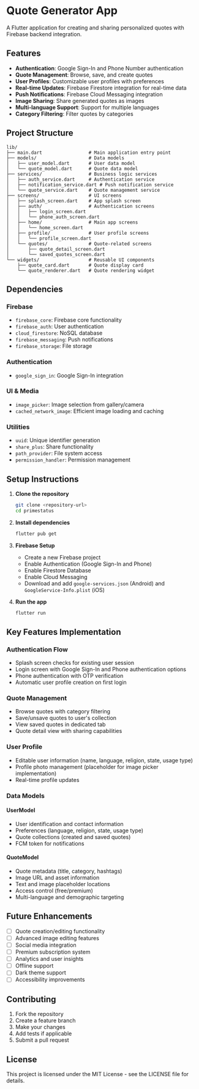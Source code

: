 # Quote Generator App

A Flutter application for creating and sharing personalized quotes with Firebase backend integration.

## Features

- **Authentication**: Google Sign-In and Phone Number authentication
- **Quote Management**: Browse, save, and create quotes
- **User Profiles**: Customizable user profiles with preferences
- **Real-time Updates**: Firebase Firestore integration for real-time data
- **Push Notifications**: Firebase Cloud Messaging integration
- **Image Sharing**: Share generated quotes as images
- **Multi-language Support**: Support for multiple languages
- **Category Filtering**: Filter quotes by categories

## Project Structure

```
lib/
├── main.dart                 # Main application entry point
├── models/                   # Data models
│   ├── user_model.dart       # User data model
│   └── quote_model.dart      # Quote data model
├── services/                 # Business logic services
│   ├── auth_service.dart     # Authentication service
│   ├── notification_service.dart # Push notification service
│   └── quote_service.dart    # Quote management service
├── screens/                  # UI screens
│   ├── splash_screen.dart    # App splash screen
│   ├── auth/                 # Authentication screens
│   │   ├── login_screen.dart
│   │   └── phone_auth_screen.dart
│   ├── home/                 # Main app screens
│   │   └── home_screen.dart
│   ├── profile/              # User profile screens
│   │   └── profile_screen.dart
│   └── quotes/               # Quote-related screens
│       ├── quote_detail_screen.dart
│       └── saved_quotes_screen.dart
└── widgets/                  # Reusable UI components
    ├── quote_card.dart       # Quote display card
    └── quote_renderer.dart   # Quote rendering widget
```

## Dependencies

### Firebase
- `firebase_core`: Firebase core functionality
- `firebase_auth`: User authentication
- `cloud_firestore`: NoSQL database
- `firebase_messaging`: Push notifications
- `firebase_storage`: File storage

### Authentication
- `google_sign_in`: Google Sign-In integration

### UI & Media
- `image_picker`: Image selection from gallery/camera
- `cached_network_image`: Efficient image loading and caching

### Utilities
- `uuid`: Unique identifier generation
- `share_plus`: Share functionality
- `path_provider`: File system access
- `permission_handler`: Permission management

## Setup Instructions

1. **Clone the repository**
   ```bash
   git clone <repository-url>
   cd primestatus
   ```

2. **Install dependencies**
   ```bash
   flutter pub get
   ```

3. **Firebase Setup**
   - Create a new Firebase project
   - Enable Authentication (Google Sign-In and Phone)
   - Enable Firestore Database
   - Enable Cloud Messaging
   - Download and add `google-services.json` (Android) and `GoogleService-Info.plist` (iOS)

4. **Run the app**
   ```bash
   flutter run
   ```

## Key Features Implementation

### Authentication Flow
- Splash screen checks for existing user session
- Login screen with Google Sign-In and Phone authentication options
- Phone authentication with OTP verification
- Automatic user profile creation on first login

### Quote Management
- Browse quotes with category filtering
- Save/unsave quotes to user's collection
- View saved quotes in dedicated tab
- Quote detail view with sharing capabilities

### User Profile
- Editable user information (name, language, religion, state, usage type)
- Profile photo management (placeholder for image picker implementation)
- Real-time profile updates

### Data Models

#### UserModel
- User identification and contact information
- Preferences (language, religion, state, usage type)
- Quote collections (created and saved quotes)
- FCM token for notifications

#### QuoteModel
- Quote metadata (title, category, hashtags)
- Image URL and asset information
- Text and image placeholder locations
- Access control (free/premium)
- Multi-language and demographic targeting

## Future Enhancements

- [ ] Quote creation/editing functionality
- [ ] Advanced image editing features
- [ ] Social media integration
- [ ] Premium subscription system
- [ ] Analytics and user insights
- [ ] Offline support
- [ ] Dark theme support
- [ ] Accessibility improvements

## Contributing

1. Fork the repository
2. Create a feature branch
3. Make your changes
4. Add tests if applicable
5. Submit a pull request

## License

This project is licensed under the MIT License - see the LICENSE file for details.
